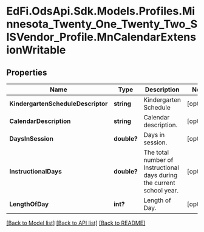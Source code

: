 # EdFi.OdsApi.Sdk.Models.Profiles.Minnesota_Twenty_One_Twenty_Two_SISVendor_Profile.MnCalendarExtensionWritable
## Properties

Name | Type | Description | Notes
------------ | ------------- | ------------- | -------------
**KindergartenScheduleDescriptor** | **string** | Kindergarten Schedule | [optional] 
**CalendarDescription** | **string** | Calendar description. | [optional] 
**DaysInSession** | **double?** | Days in session. | [optional] 
**InstructionalDays** | **double?** | The total number of Instructional days during the current school year. | [optional] 
**LengthOfDay** | **int?** | Length of Day. | [optional] 

[[Back to Model list]](../README.md#documentation-for-models) [[Back to API list]](../README.md#documentation-for-api-endpoints) [[Back to README]](../README.md)

